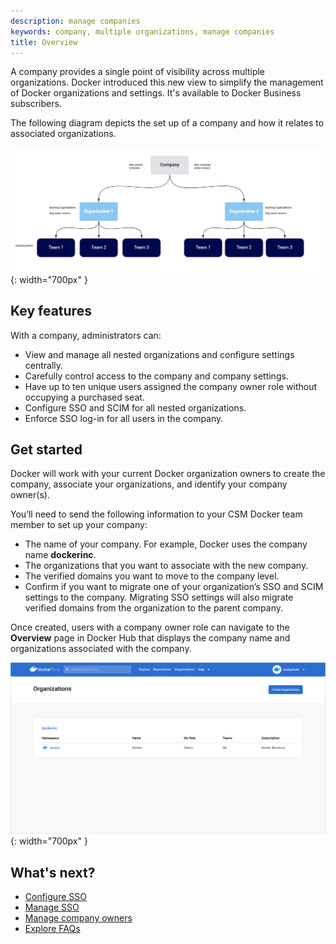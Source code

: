 ```yaml
---
description: manage companies
keywords: company, multiple organizations, manage companies
title: Overview
---
```


A company provides a single point of visibility across multiple organizations. Docker introduced this new view to simplify the management of Docker organizations and settings. It's available to Docker Business subscribers. 

The following diagram depicts the set up of a company and how it relates to associated organizations. 

![company-process](images/company-process-diagram.png){: width="700px" }

## Key features

With a company, administrators can:

- View and manage all nested organizations and configure settings centrally. 
- Carefully control access to the company and company settings. 
- Have up to ten unique users assigned the company owner role without occupying a purchased seat.
- Configure SSO and SCIM for all nested organizations.
- Enforce SSO log-in for all users in the company.

## Get started

Docker will work with your current Docker organization owners to create the company, associate your organizations, and identify your company owner(s). 

You’ll need to send the following information to your CSM Docker team member to set up your company:

- The name of your company. For example, Docker uses the company name **dockerinc**.
- The organizations that you want to associate with the new company.
- The verified domains you want to move to the company level.
- Confirm if you want to migrate one of your organization’s SSO and SCIM settings to the company. Migrating SSO settings will also migrate verified domains from the organization to the parent company.

Once created, users with a company owner role can navigate to the **Overview** page in Docker Hub that displays the company name and organizations associated with the company.

![org-page](images/org-page.png){: width="700px" }

## What's next?

- [Configure SSO](../single-sign-on/configure/index.md)
- [Manage SSO](../single-sign-on/manage/index.md)
- [Manage company owners](company-owner.md)
- [Explore FAQs](company-faqs.md)